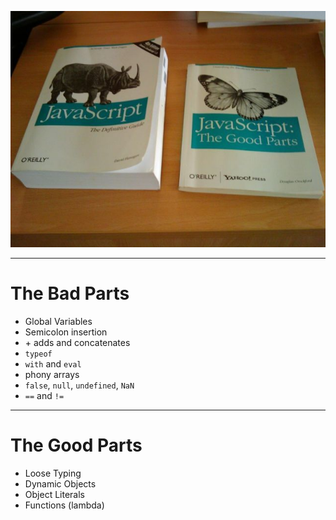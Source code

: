 ![bad-vs-good](bad-vs-good.jpg)

---

# The Bad Parts

* Global Variables
* Semicolon insertion
* \+ adds and concatenates 
* `typeof` 
* `with` and `eval` 
* phony arrays 
* `false`, `null`, `undefined`, `NaN` 
* `==` and `!=` 

---

# The Good Parts

* Loose Typing 
* Dynamic Objects 
* Object Literals 
* Functions (lambda)